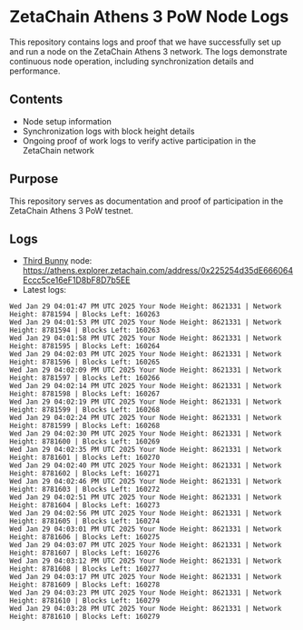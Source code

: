 # ZetaChain Athens 3 PoW Node Logs
This repository contains logs and proof that we have successfully set up and run a node on the ZetaChain Athens 3 network. The logs demonstrate continuous node operation, including synchronization details and performance.

## Contents
- Node setup information
- Synchronization logs with block height details
- Ongoing proof of work logs to verify active participation in the ZetaChain network

## Purpose
This repository serves as documentation and proof of participation in the ZetaChain Athens 3 PoW testnet.

## Logs

- [Third Bunny](https://thirdbunny.xyz/) node: https://athens.explorer.zetachain.com/address/0x225254d35dE666064Eccc5ce16eF1D8bF8D7b5EE
- Latest logs:
```
Wed Jan 29 04:01:47 PM UTC 2025 Your Node Height: 8621331 | Network Height: 8781594 | Blocks Left: 160263
Wed Jan 29 04:01:53 PM UTC 2025 Your Node Height: 8621331 | Network Height: 8781594 | Blocks Left: 160263
Wed Jan 29 04:01:58 PM UTC 2025 Your Node Height: 8621331 | Network Height: 8781595 | Blocks Left: 160264
Wed Jan 29 04:02:03 PM UTC 2025 Your Node Height: 8621331 | Network Height: 8781596 | Blocks Left: 160265
Wed Jan 29 04:02:09 PM UTC 2025 Your Node Height: 8621331 | Network Height: 8781597 | Blocks Left: 160266
Wed Jan 29 04:02:14 PM UTC 2025 Your Node Height: 8621331 | Network Height: 8781598 | Blocks Left: 160267
Wed Jan 29 04:02:19 PM UTC 2025 Your Node Height: 8621331 | Network Height: 8781599 | Blocks Left: 160268
Wed Jan 29 04:02:24 PM UTC 2025 Your Node Height: 8621331 | Network Height: 8781599 | Blocks Left: 160268
Wed Jan 29 04:02:30 PM UTC 2025 Your Node Height: 8621331 | Network Height: 8781600 | Blocks Left: 160269
Wed Jan 29 04:02:35 PM UTC 2025 Your Node Height: 8621331 | Network Height: 8781601 | Blocks Left: 160270
Wed Jan 29 04:02:40 PM UTC 2025 Your Node Height: 8621331 | Network Height: 8781602 | Blocks Left: 160271
Wed Jan 29 04:02:46 PM UTC 2025 Your Node Height: 8621331 | Network Height: 8781603 | Blocks Left: 160272
Wed Jan 29 04:02:51 PM UTC 2025 Your Node Height: 8621331 | Network Height: 8781604 | Blocks Left: 160273
Wed Jan 29 04:02:56 PM UTC 2025 Your Node Height: 8621331 | Network Height: 8781605 | Blocks Left: 160274
Wed Jan 29 04:03:01 PM UTC 2025 Your Node Height: 8621331 | Network Height: 8781606 | Blocks Left: 160275
Wed Jan 29 04:03:07 PM UTC 2025 Your Node Height: 8621331 | Network Height: 8781607 | Blocks Left: 160276
Wed Jan 29 04:03:12 PM UTC 2025 Your Node Height: 8621331 | Network Height: 8781608 | Blocks Left: 160277
Wed Jan 29 04:03:17 PM UTC 2025 Your Node Height: 8621331 | Network Height: 8781609 | Blocks Left: 160278
Wed Jan 29 04:03:23 PM UTC 2025 Your Node Height: 8621331 | Network Height: 8781610 | Blocks Left: 160279
Wed Jan 29 04:03:28 PM UTC 2025 Your Node Height: 8621331 | Network Height: 8781610 | Blocks Left: 160279
```
